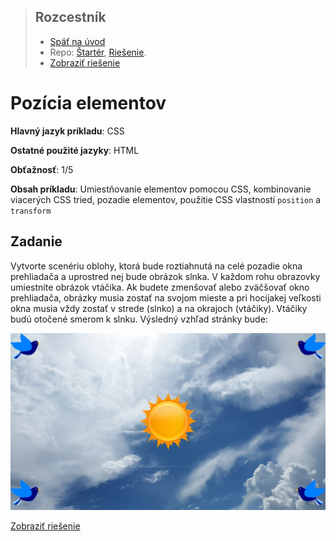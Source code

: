 <div class="hidden">

> ## Rozcestník
> - [Späť na úvod](../../README.md)
> - Repo: [Štartér](/../../tree/main/css/position), [Riešenie](/../../tree/solution/css/position).
> - [Zobraziť riešenie](riesenie.md)
</div>

# Pozícia elementov
<div class="info"> 

**Hlavný jazyk príkladu**: CSS

**Ostatné použité jazyky**: HTML

**Obťažnosť**: 1/5

**Obsah príkladu**: Umiestňovanie elementov pomocou CSS, kombinovanie viacerých CSS tried, pozadie elementov, použitie CSS vlastností `position` a `transform `
</div>

## Zadanie

Vytvorte scenériu oblohy, ktorá bude roztiahnutá na celé pozadie okna prehliadača a uprostred nej bude obrázok slnka. V každom rohu obrazovky umiestnite obrázok vtáčika. Ak budete zmenšovať alebo zväčšovať okno prehliadača, obrázky musia zostať na svojom mieste a pri hocijakej veľkosti okna musia vždy zostať v strede (slnko) a na okrajoch (vtáčiky). Vtáčiky budú otočené smerom k slnku. Výsledný vzhľad stránky bude:

![Vzhľad výsledného riešenia](images_position/task.jpg)

<div class="hidden">

[Zobraziť riešenie](riesenie.md)
</div>
